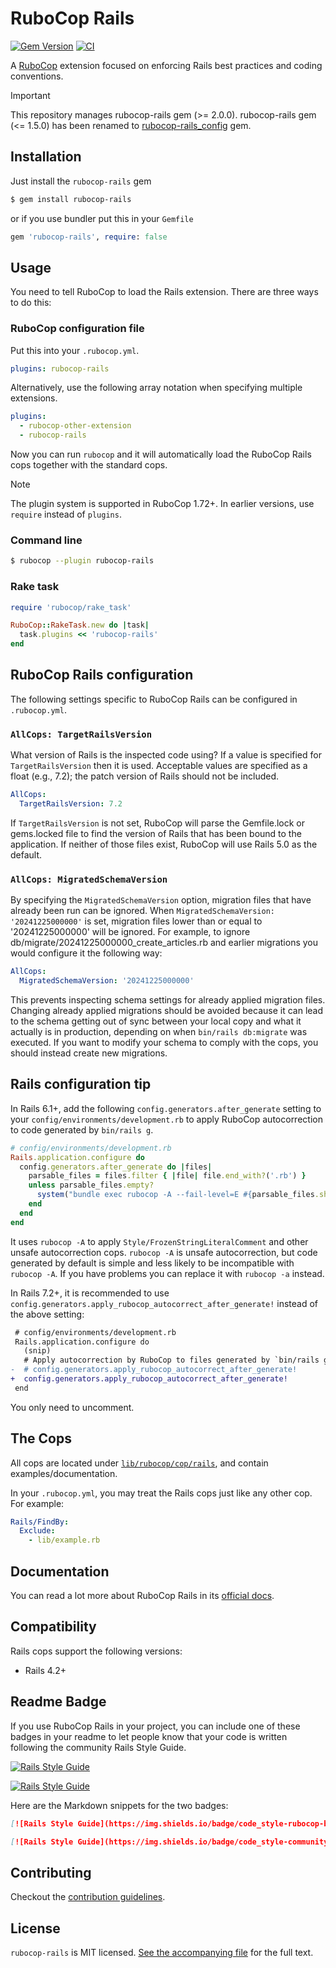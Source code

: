 # RuboCop Rails

[![Gem Version](https://badge.fury.io/rb/rubocop-rails.svg)](https://badge.fury.io/rb/rubocop-rails)
[![CI](https://github.com/rubocop/rubocop-rails/actions/workflows/test.yml/badge.svg)](https://github.com/rubocop/rubocop-rails/actions/workflows/test.yml)

A [RuboCop](https://github.com/rubocop/rubocop) extension focused on enforcing Rails best practices and coding conventions.

> [!IMPORTANT]
> This repository manages rubocop-rails gem (>= 2.0.0). rubocop-rails gem (<= 1.5.0) has been renamed to [rubocop-rails_config](https://rubygems.org/gems/rubocop-rails_config) gem.

## Installation

Just install the `rubocop-rails` gem

```sh
$ gem install rubocop-rails
```

or if you use bundler put this in your `Gemfile`

```ruby
gem 'rubocop-rails', require: false
```

## Usage

You need to tell RuboCop to load the Rails extension. There are three
ways to do this:

### RuboCop configuration file

Put this into your `.rubocop.yml`.

```yaml
plugins: rubocop-rails
```

Alternatively, use the following array notation when specifying multiple extensions.

```yaml
plugins:
  - rubocop-other-extension
  - rubocop-rails
```

Now you can run `rubocop` and it will automatically load the RuboCop Rails
cops together with the standard cops.

> [!NOTE]
> The plugin system is supported in RuboCop 1.72+. In earlier versions, use `require` instead of `plugins`.

### Command line

```sh
$ rubocop --plugin rubocop-rails
```

### Rake task

```ruby
require 'rubocop/rake_task'

RuboCop::RakeTask.new do |task|
  task.plugins << 'rubocop-rails'
end
```

## RuboCop Rails configuration

The following settings specific to RuboCop Rails can be configured in `.rubocop.yml`.

### `AllCops: TargetRailsVersion`

What version of Rails is the inspected code using? If a value is specified
for `TargetRailsVersion` then it is used. Acceptable values are specified
as a float (e.g., 7.2); the patch version of Rails should not be included.

```yaml
AllCops:
  TargetRailsVersion: 7.2
```

If `TargetRailsVersion` is not set, RuboCop will parse the Gemfile.lock or
gems.locked file to find the version of Rails that has been bound to the
application. If neither of those files exist, RuboCop will use Rails 5.0
as the default.

### `AllCops: MigratedSchemaVersion`

By specifying the `MigratedSchemaVersion` option, migration files that have already been run can be ignored.
When `MigratedSchemaVersion: '20241225000000'` is set, migration files lower than or equal to '20241225000000' will be ignored.
For example, to ignore db/migrate/20241225000000_create_articles.rb and earlier migrations you would configure it the following way:

```yaml
AllCops:
  MigratedSchemaVersion: '20241225000000'
```

This prevents inspecting schema settings for already applied migration files.
Changing already applied migrations should be avoided because it can lead to the schema getting out of sync
between your local copy and what it actually is in production, depending on when `bin/rails db:migrate` was executed.
If you want to modify your schema to comply with the cops, you should instead create new migrations.

## Rails configuration tip

In Rails 6.1+, add the following `config.generators.after_generate` setting to
your `config/environments/development.rb` to apply RuboCop autocorrection to code generated by `bin/rails g`.

```ruby
# config/environments/development.rb
Rails.application.configure do
  config.generators.after_generate do |files|
    parsable_files = files.filter { |file| file.end_with?('.rb') }
    unless parsable_files.empty?
      system("bundle exec rubocop -A --fail-level=E #{parsable_files.shelljoin}", exception: true)
    end
  end
end
```

It uses `rubocop -A` to apply `Style/FrozenStringLiteralComment` and other unsafe autocorrection cops.
`rubocop -A` is unsafe autocorrection, but code generated by default is simple and less likely to
be incompatible with `rubocop -A`. If you have problems you can replace it with `rubocop -a` instead.

In Rails 7.2+, it is recommended to use `config.generators.apply_rubocop_autocorrect_after_generate!` instead of the above setting:

```diff
 # config/environments/development.rb
 Rails.application.configure do
   (snip)
   # Apply autocorrection by RuboCop to files generated by `bin/rails generate`.
-  # config.generators.apply_rubocop_autocorrect_after_generate!
+  config.generators.apply_rubocop_autocorrect_after_generate!
 end
```

You only need to uncomment.

## The Cops

All cops are located under
[`lib/rubocop/cop/rails`](lib/rubocop/cop/rails), and contain
examples/documentation.

In your `.rubocop.yml`, you may treat the Rails cops just like any other
cop. For example:

```yaml
Rails/FindBy:
  Exclude:
    - lib/example.rb
```

## Documentation

You can read a lot more about RuboCop Rails in its [official docs](https://docs.rubocop.org/rubocop-rails/).

## Compatibility

Rails cops support the following versions:

- Rails 4.2+

## Readme Badge

If you use RuboCop Rails in your project, you can include one of these badges in your readme to let people know that your code is written following the community Rails Style Guide.

[![Rails Style Guide](https://img.shields.io/badge/code_style-rubocop-brightgreen.svg)](https://github.com/rubocop/rubocop-rails)

[![Rails Style Guide](https://img.shields.io/badge/code_style-community-brightgreen.svg)](https://rails.rubystyle.guide)

Here are the Markdown snippets for the two badges:

``` markdown
[![Rails Style Guide](https://img.shields.io/badge/code_style-rubocop-brightgreen.svg)](https://github.com/rubocop/rubocop-rails)

[![Rails Style Guide](https://img.shields.io/badge/code_style-community-brightgreen.svg)](https://rails.rubystyle.guide)
```

## Contributing

Checkout the [contribution guidelines](CONTRIBUTING.md).

## License

`rubocop-rails` is MIT licensed. [See the accompanying file](LICENSE.txt) for
the full text.
